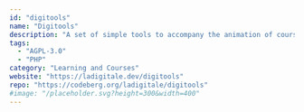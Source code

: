 ```yaml
---
id: "digitools"
name: "Digitools"
description: "A set of simple tools to accompany the animation of courses in person or remotely. (documentation in French)."
tags:
  - "AGPL-3.0"
  - "PHP"
category: "Learning and Courses"
website: "https://ladigitale.dev/digitools"
repo: "https://codeberg.org/ladigitale/digitools"
#image: "/placeholder.svg?height=300&width=400"
---
```


